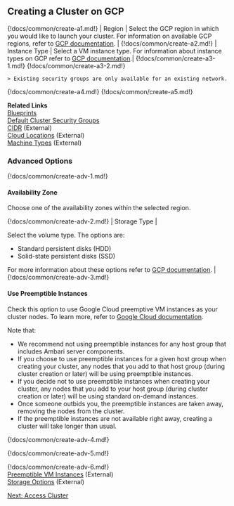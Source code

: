 ## Creating a Cluster on GCP 

{!docs/common/create-a1.md!}
| Region | Select the GCP region in which you would like to launch your cluster. For information on available GCP regions, refer to [GCP documentation](https://cloud.google.com/about/locations/). |
{!docs/common/create-a2.md!}
| Instance Type | Select a VM instance type. For information about instance types on GCP refer to [GCP documentation](https://cloud.google.com/compute/docs/machine-types).|
{!docs/common/create-a3-1.md!}
{!docs/common/create-a3-2.md!}

    > Existing security groups are only available for an existing network. 
    
{!docs/common/create-a4.md!}
{!docs/common/create-a5.md!}

**Related Links**  
[Blueprints](blueprints.md)   
[Default Cluster Security Groups](security.md#default-cluster-security-groups)   
[CIDR](http://www.ipaddressguide.com/cidr) (External)   
[Cloud Locations](https://cloud.google.com/about/locations/) (External)  
[Machine Types](https://cloud.google.com/compute/docs/machine-types) (External)     


### Advanced Options

{!docs/common/create-adv-1.md!}


#### Availability Zone

 Choose one of the availability zones within the selected region. 
 
 
{!docs/common/create-adv-2.md!}
| Storage Type |  <p>Select the volume type. The options are:<ul><li>Standard persistent disks (HDD)</li><li>Solid-state persistent disks (SSD)</li></ul> For more information about these options refer to <a href="https://cloud.google.com/compute/docs/disks/" target="_blank">GCP documentation</a>. |
{!docs/common/create-adv-3.md!}


#### Use Preemptible Instances

Check this option to use Google Cloud preemptive VM instances as your cluster nodes. To learn more, refer to [Google Cloud documentation](https://cloud.google.com/compute/docs/instances/preemptible).    

Note that: 

* We recommend not using preemptible instances for any host group that includes Ambari server components.  
* If you choose to use preemptible instances for a given host group when creating your cluster, any nodes that you add to that host group (during cluster creation or later) will be using preemptible instances.   
* If you decide not to use preemptible instances when creating your cluster, any nodes that you add to your host group (during cluster creation or later) will be using standard on-demand instances.     
* Once someone outbids you, the preemptible instances are taken away, removing the nodes from the cluster. 
* If the preemptible instances are not available right away, creating a cluster will take longer than usual. 

[commemt]: <> (There is no bid specified in the UI, so I assume that we are using current bid?)


{!docs/common/create-adv-4.md!} 

{!docs/common/create-adv-5.md!}

{!docs/common/create-adv-6.md!}  
[Preemptible VM Instances](https://cloud.google.com/compute/docs/instances/preemptible) (External)   
[Storage Options](https://cloud.google.com/compute/docs/disks/) (External)  



<div class="next">
<a href="../gcp-clusters-access/index.html">Next: Access Cluster</a>
</div>


